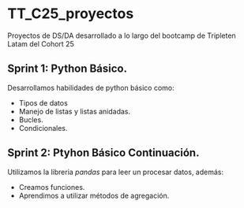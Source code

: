 # TT_C25_proyectos
Proyectos de DS/DA desarrollado a lo largo del bootcamp de Tripleten Latam del Cohort 25


## Sprint 1: Python Básico.
Desarrollamos habilidades de python básico como:
- Tipos de datos
- Manejo de listas y listas anidadas.
- Bucles.
- Condicionales.

## Sprint 2: Ptyhon Básico Continuación.
Utilizamos la libreria *pandas* para leer un procesar datos, además:
- Creamos funciones.
- Aprendimos a utilizar métodos de agregación.
